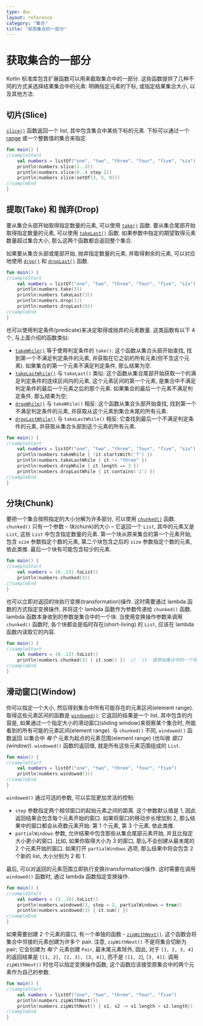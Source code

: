 ```yaml
---
type: doc
layout: reference
category: "集合"
title: "获取集合的一部分"
---
```


# 获取集合的一部分

Kotlin 标准库包含扩展函数可以用来截取集合中的一部分.
这些函数提供了几种不同的方式来选择结果集合中的元素: 明确指定元素的下标, 或指定结果集合大小, 以及其他方法. 

## 切片(Slice)

[`slice()`](/api/latest/jvm/stdlib/kotlin.collections/slice.html) 函数返回一个 list, 其中包含集合中某些下标的元素.
下标可以通过一个 [range](ranges.html) 或一个整数值的集合来指定. 

<div class="sample" markdown="1" theme="idea" data-min-compiler-version="1.3">

```kotlin
fun main() {
//sampleStart    
    val numbers = listOf("one", "two", "three", "four", "five", "six")    
    println(numbers.slice(1..3))
    println(numbers.slice(0..4 step 2))
    println(numbers.slice(setOf(3, 5, 0)))    
//sampleEnd
}
```
</div>

## 提取(Take) 和 抛弃(Drop)

要从集合头部开始取得指定数量的元素, 可以使用 [`take()`](/api/latest/jvm/stdlib/kotlin.collections/take.html) 函数.
要从集合尾部开始取得指定数量的元素, 可以使用 [`takeLast()`](/api/latest/jvm/stdlib/kotlin.collections/take-last.html) 函数.
如果参数中指定的期望取得元素数量超过集合大小, 那么这两个函数都会返回整个集合.  

如果要从集合头部或尾部开始, 抛弃指定数量的元素, 并取得剩余的元素, 可以对应地使用 [`drop()`](/api/latest/jvm/stdlib/kotlin.collections/drop.html) 和 [`dropLast()`](/api/latest/jvm/stdlib/kotlin.collections/drop-last.html) 函数. 

<div class="sample" markdown="1" theme="idea" data-min-compiler-version="1.3">

```kotlin
fun main() {
//sampleStart
    val numbers = listOf("one", "two", "three", "four", "five", "six")
    println(numbers.take(3))
    println(numbers.takeLast(3))
    println(numbers.drop(1))
    println(numbers.dropLast(5))
//sampleEnd
}
```
</div>

也可以使用判定条件(predicate)来决定取得或抛弃的元素数量.
这类函数有以下 4 个, 与上面介绍的函数类似:

* [`takeWhile()`](/api/latest/jvm/stdlib/kotlin.collections/take-while.html) 等于使用判定条件的 `take()`: 这个函数从集合头部开始查找, 找到第一个不满足判定条件的元素, 并获取在它之前的所有元素(但不含这个元素). 如果集合的第一个元素不满足判定条件, 那么结果为空.
* [`takeLastWhile()`](/api/latest/jvm/stdlib/kotlin.collections/take-last-while.html) 与 `takeLast()` 类似: 这个函数从集合尾部开始获取一个的满足判定条件的连续区间内的元素, 这个元素区间的第一个元素, 是集合中不满足判定条件的最后一个元素之后的那个元素. 如果集合的最后一个元素不满足判定条件, 那么结果为空;
* [`dropWhile()`](/api/latest/jvm/stdlib/kotlin.collections/drop-while.html) 与 `takeWhile()` 相反: 这个函数从集合头部开始查找, 找到第一个不满足判定条件的元素, 并获取从这个元素到集合末尾的所有元素.
* [`dropLastWhile()`](/api/latest/jvm/stdlib/kotlin.collections/drop-last-while.html) 与 `takeLastWhile()` 相反: 它查找到最后一个不满足判定条件的元素, 并获取从集合头部到这个元素的所有元素.

<div class="sample" markdown="1" theme="idea" data-min-compiler-version="1.3">

```kotlin
fun main() {
//sampleStart
    val numbers = listOf("one", "two", "three", "four", "five", "six")
    println(numbers.takeWhile { !it.startsWith('f') })
    println(numbers.takeLastWhile { it != "three" })
    println(numbers.dropWhile { it.length == 3 })
    println(numbers.dropLastWhile { it.contains('i') })
//sampleEnd
}
```
</div>

## 分块(Chunk)

要把一个集合按照指定的大小分解为许多部分, 可以使用 [`chunked()`](/api/latest/jvm/stdlib/kotlin.collections/chunked.html) 函数.
`chunked()` 只有一个参数 – 块(chunk)的大小 – 它返回一个 `List`, 其中的元素又是 `List`, 这些 `List` 中包含指定数量的元素.
第一个块从原来集合的第一个元素开始, 包含 `size` 参数指定个数的元素, 第二个块包含之后的 `size` 参数指定个数的元素, 依此类推.
最后一个块有可能包含较少的元素. 

<div class="sample" markdown="1" theme="idea" data-min-compiler-version="1.3">

```kotlin
fun main() {
//sampleStart
    val numbers = (0..13).toList()
    println(numbers.chunked(3))
//sampleEnd
}
```
</div>

也可以立即对返回的块执行变换(transformation)操作.
这时需要通过 lambda 函数的方式指定变换操作, 并将这个 lambda 函数作为参数传递给 `chunked()` 函数.
lambda 函数本身收到的参数是集合中的一个块.
当使用变换操作参数来调用 `chunked()` 函数时, 各个块都会是临时存在(short-living) 的 `List`, 应该在 lambda 函数内读取它的内容.  

<div class="sample" markdown="1" theme="idea" data-min-compiler-version="1.3">

```kotlin
fun main() {
//sampleStart
    val numbers = (0..13).toList() 
    println(numbers.chunked(3) { it.sum() })  // `it` 是原始集合中的一个块
//sampleEnd
}
```
</div>

## 滑动窗口(Window)

你可以指定一个大小, 然后得到集合中所有可能存在的元素区间(element range).
取得这些元素区间的函数是 [`windowed()`](/api/latest/jvm/stdlib/kotlin.collections/windowed.html):
它返回的结果是一个 list, 其中包含的内容是, 如果通过一个指定大小的滑动窗口(sliding window)来观察某个集合时, 所能看到的所有可能的元素区间(element range).
与 `chunked()` 不同,  `windowed()` 函数返回 以集合中 *每个* 元素为起点的元素范围(element range) (也叫做 _窗口(window)_).
`windowed()` 函数的返回值, 就是所有这些元素范围组成的 `List`.

<div class="sample" markdown="1" theme="idea" data-min-compiler-version="1.3">

```kotlin
fun main() {
//sampleStart
    val numbers = listOf("one", "two", "three", "four", "five")    
    println(numbers.windowed(3))
//sampleEnd
}
```
</div>

`windowed()` 通过可选的参数, 可以实现更加灵活的控制:

* `step` 参数指定两个相邻窗口的起始元素之间的距离. 这个参数默认值是 1, 因此返回结果会包含每个元素开始的窗口. 如果将窗口的移动步长增加到 2, 那么结果中的窗口都会从奇数元素开始: 第 1 个元素, 第 3 个元素, 依此类推.
* `partialWindows` 参数, 允许结果中包含那些从集合尾部元素开始, 并且比指定大小更小的窗口. 比如, 如果你取得大小为 3 的窗口, 那么不会创建从最末尾的 2 个元素开始的窗口. 如果打开 `partialWindows` 选项, 那么结果中将会包含 2 个新的 list, 大小分别为 2 和 1.

最后, 可以对返回的元素范围立即执行变换(transformation)操作.
这时需要在调用 `windowed()` 函数时, 通过 lambda 函数指定变换操作.

<div class="sample" markdown="1" theme="idea" data-min-compiler-version="1.3">

```kotlin
fun main() {
//sampleStart
    val numbers = (1..10).toList()
    println(numbers.windowed(3, step = 2, partialWindows = true))
    println(numbers.windowed(3) { it.sum() })
//sampleEnd
}
```
</div>

如果需要创建 2 个元素的窗口, 有一个单独的函数 - [`zipWithNext()`](/api/latest/jvm/stdlib/kotlin.collections/zip-with-next.html).
这个函数会将集合中邻接的元素创建为许多个 pair.
注意, `zipWithNext()` 不是将集合切断为 pair; 它会创建为 _每个_ 元素创建 `Pair`, 最末尾元素除外,
因此, 对于 `[1, 2, 3, 4]` 的返回结果是 `[[1, 2], [2, 3], [3, 4]]`, 而不是 `[[1, 2`], `[3, 4]]`.
调用 `zipWithNext()` 时也可以指定变换操作函数; 这个函数应该接受原集合中的两个元素作为自己的参数.

<div class="sample" markdown="1" theme="idea" data-min-compiler-version="1.3">

```kotlin
fun main() {
//sampleStart
    val numbers = listOf("one", "two", "three", "four", "five")    
    println(numbers.zipWithNext())
    println(numbers.zipWithNext() { s1, s2 -> s1.length > s2.length})
//sampleEnd
}
```
</div>

